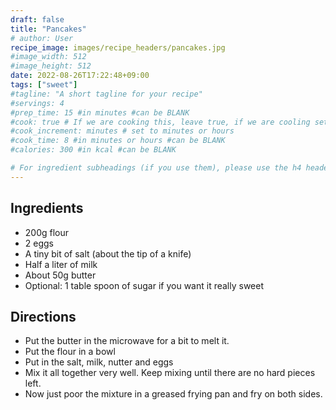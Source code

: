 ```yaml
---
draft: false
title: "Pancakes"
# author: User
recipe_image: images/recipe_headers/pancakes.jpg
#image_width: 512
#image_height: 512
date: 2022-08-26T17:22:48+09:00
tags: ["sweet"]
#tagline: "A short tagline for your recipe"
#servings: 4
#prep_time: 15 #in minutes #can be BLANK
#cook: true # If we are cooking this, leave true, if we are cooling set to false
#cook_increment: minutes # set to minutes or hours
#cook_time: 8 #in minutes or hours #can be BLANK
#calories: 300 #in kcal #can be BLANK

# For ingredient subheadings (if you use them), please use the h4 header.  For print view I have those elements targeted
---
```


## Ingredients

* 200g flour
* 2 eggs
* A tiny bit of salt (about the tip of a knife)
* Half a liter of milk
* About 50g butter
* Optional: 1 table spoon of sugar if you want it really sweet

## Directions

* Put the butter in the microwave for a bit to melt it.
* Put the flour in a bowl
* Put in the salt, milk, nutter and eggs
* Mix it all together very well. Keep mixing until there are no hard pieces left.
* Now just poor the mixture in a greased frying pan and fry on both sides.
